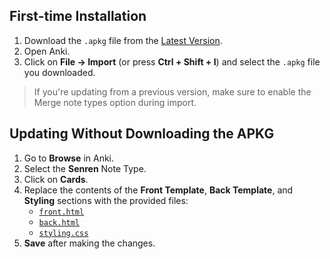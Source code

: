 ## First-time Installation
1.  Download the `.apkg` file from the [Latest Version](https://github.com/BrenoAqua/Senren/releases/latest).
2.  Open Anki.
3.  Click on **File -> Import** (or press **Ctrl + Shift + I**) and select the `.apkg` file you downloaded.

> If you're updating from a previous version, make sure to enable the Merge note types option during import.

## Updating Without Downloading the APKG
1. Go to **Browse** in Anki.
2. Select the **Senren** Note Type.
3. Click on **Cards**.
4. Replace the contents of the **Front Template**, **Back Template**, and **Styling** sections with the provided files:
    - [`front.html`](https://github.com/BrenoAqua/Senren/raw/refs/heads/main/Template/front.html)
    - [`back.html`](https://github.com/BrenoAqua/Senren/raw/refs/heads/main/Template/back.html)
    - [`styling.css`](https://github.com/BrenoAqua/Senren/raw/refs/heads/main/Template/styling.css)
5. **Save** after making the changes.

